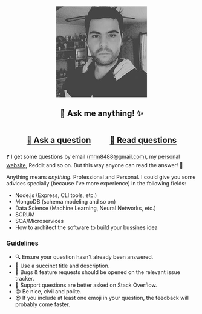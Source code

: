 <h2 align="center">

![me](me.jpg)<br><br>
 :dizzy: Ask me anything! :sparkles:<br><br>

 <a href="../../issues/new">:speech_balloon: Ask a question</a> &nbsp;&nbsp;&nbsp;&nbsp;&nbsp;&nbsp;&nbsp;&nbsp; <a href="../../issues?q=is%3Aissue+is%3Aall+sort%3Aupdated-desc">:book: Read questions</a>
</h2>

:question: I get some questions by email (mrm8488@gmail.com), my [personal website](https://mrm8488.github.io/#contact), Reddit and so on. But this way anyone can read the answer! :eyes:

Anything means *anything*. Professional and Personal. I could give you some advices specially (because I've more experience) in the following fields:

- Node.js (Express, CLI tools, etc.)
- MongoDB (schema modeling and so on)
- Data Science (Machine Learning, Neural Networks, etc.)
- SCRUM
- SOA/Microservices
- How to architect the software to build your bussines idea

### Guidelines

 - :mag: Ensure your question hasn't already been answered.
 - :memo: Use a succinct title and description.
 - :bug: Bugs & feature requests should be opened on the relevant issue tracker.
 - :signal_strength: Support questions are better asked on Stack Overflow.
 - :blush: Be nice, civil and polite.
 - :heart_eyes: If you include at least one emoji in your question, the feedback will
   probably come faster.
